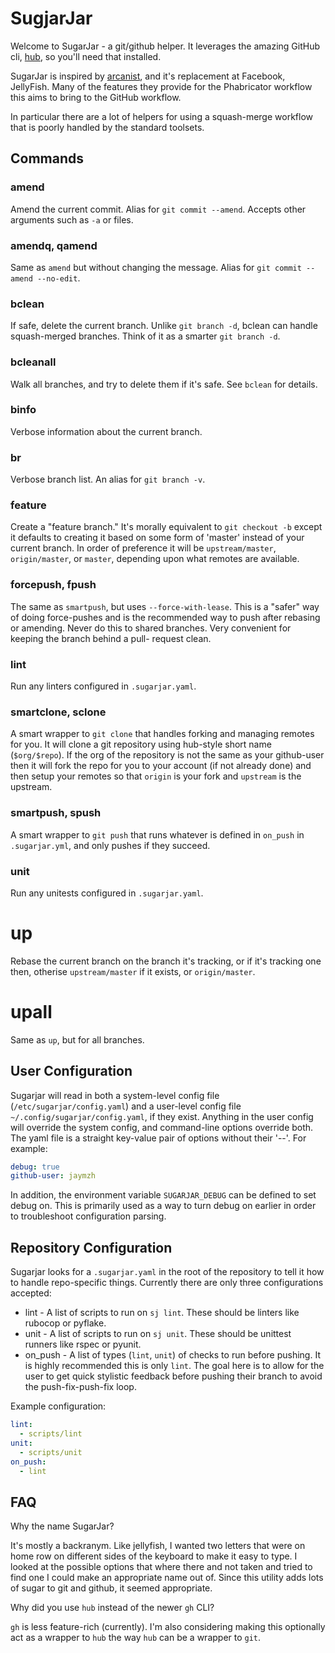 # SugjarJar

Welcome to SugarJar - a git/github helper. It leverages the amazing GitHub cli,
[hub](https://hub.github.com/), so you'll need that installed.

SugarJar is inspired by [arcanist](https://github.com/phacility/arcanist), and
it's replacement at Facebook, JellyFish. Many of the features they provide for
the Phabricator workflow this aims to bring to the GitHub workflow.

In particular there are a lot of helpers for using a squash-merge workflow that
is poorly handled by the standard toolsets.

## Commands

### amend

Amend the current commit. Alias for `git commit --amend`.  Accepts other
arguments such as `-a` or files.

### amendq, qamend

Same as `amend` but without changing the message. Alias for `git commit --amend
--no-edit`.

### bclean

If safe, delete the current branch. Unlike `git branch -d`, bclean can handle
squash-merged branches. Think of it as a smarter `git branch -d`.

### bcleanall

Walk all branches, and try to delete them if it's safe. See `bclean` for
details.

### binfo

Verbose information about the current branch.

### br

Verbose branch list. An alias for `git branch -v`.

### feature

Create a "feature branch." It's morally equivalent to `git checkout -b` except
it defaults to creating it based on some form of 'master' instead of your
current branch. In order of preference it will be `upstream/master`,
`origin/master`, or `master`, depending upon what remotes are available.

### forcepush, fpush

The same as `smartpush`, but uses `--force-with-lease`. This is a "safer" way
of doing force-pushes and is the recommended way to push after rebasing or
amending. Never do this to shared branches. Very convenient for keeping the
branch behind a pull- request clean.

### lint

Run any linters configured in `.sugarjar.yaml`.

### smartclone, sclone

A smart wrapper to `git clone` that handles forking and managing remotes for
you.  It will clone a git repository using hub-style short name (`$org/$repo`).
If the org of the repository is not the same as your github-user then it will
fork the repo for you to your account (if not already done) and then setup your
remotes so that `origin` is your fork and `upstream` is the upstream.

### smartpush, spush

A smart wrapper to `git push` that runs whatever is defined in `on_push` in
`.sugarjar.yml`, and only pushes if they succeed.

### unit

Run any unitests configured in `.sugarjar.yaml`.

# up

Rebase the current branch on the branch it's tracking, or if it's tracking one
then, otherise `upstream/master` if it exists, or `origin/master`.

# upall

Same as `up`, but for all branches.

## User Configuration

Sugarjar will read in both a system-level config file
(`/etc/sugarjar/config.yaml`) and a user-level config file
`~/.config/sugarjar/config.yaml`, if they exist. Anything in the user config
will override the system config, and command-line options override both. The
yaml file is a straight key-value pair of options without their '--'. For
example:

```yaml
debug: true
github-user: jaymzh
```

In addition, the environment variable `SUGARJAR_DEBUG` can be defined to set
debug on. This is primarily used as a way to turn debug on earlier in order to
troubleshoot configuration parsing.

## Repository Configuration

Sugarjar looks for a `.sugarjar.yaml` in the root of the repository to tell it
how to handle repo-specific things. Currently there are only three
configurations accepted:

* lint - A list of scripts to run on `sj lint`. These should be linters like
  rubocop or pyflake.
* unit - A list of scripts to run on `sj unit`. These should be unittest
  runners like rspec or pyunit.
* on_push - A list of types (`lint`, `unit`) of checks to run before pushing.
  It is highly recommended this is only `lint`. The goal here is to allow for
  the user to get quick stylistic feedback before pushing their branch to avoid
  the push-fix-push-fix loop.

Example configuration:

```yaml
lint:
  - scripts/lint
unit:
  - scripts/unit
on_push:
  - lint
```

## FAQ

Why the name SugarJar?

It's mostly a backranym. Like jellyfish, I wanted two letters that were on
home row on different sides of the keyboard to make it easy to type. I looked
at the possible options that where there and not taken and tried to find one
I could make an appropriate name out of. Since this utility adds lots of sugar
to git and github, it seemed appropriate.

Why did you use `hub` instead of the newer `gh` CLI?

`gh` is less feature-rich (currently). I'm also considering making this optionally
act as a wrapper to `hub` the way `hub` can be a wrapper to `git`.
